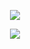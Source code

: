 <p align="center">
  <!-- dark, radical, merko, gruvbox, tokyonight, onedark, cobalt, synthwave, highcontrast, dracula -->
  <img src="https://github-readme-stats.vercel.app/api?username=gjm5413&show_icons=true" />
</p>
<p align="center">
  <img src="https://github-readme-stats.vercel.app/api/top-langs/?username=gjm5413&layout=compact" />
</p>
